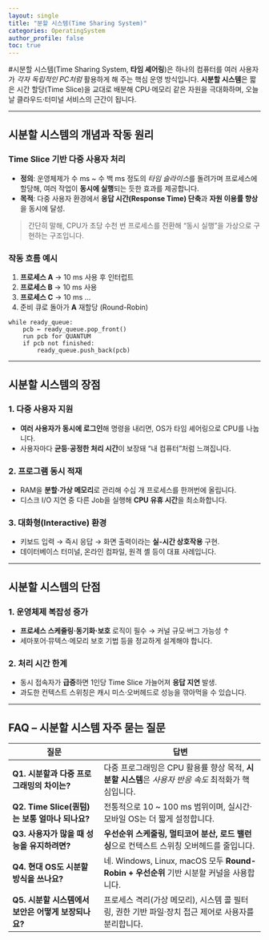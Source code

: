 ```yaml
---
layout: single
title: "분할 시스템(Time Sharing System)"
categories: OperatingSystem
author_profile: false
toc: true
---
```


#시분할 시스템(Time Sharing System, **타임 셰어링**)은 하나의 컴퓨터를 여러 사용자가 *각자 독립적인 PC처럼* 활용하게 해 주는 핵심 운영 방식입니다. **시분할 시스템**은 짧은 시간 할당(Time Slice)을 교대로 배분해 CPU·메모리 같은 자원을 극대화하며, 오늘날 클라우드·터미널 서비스의 근간이 됩니다.

------

## 시분할 시스템의 개념과 작동 원리

### Time Slice 기반 다중 사용자 처리

- **정의**: 운영체제가 수 ms ~ 수 백 ms 정도의 *타임 슬라이스*를 돌려가며 프로세스에 할당해, 여러 작업이 **동시에 실행**되는 듯한 효과를 제공합니다.
- **목적**: 다중 사용자 환경에서 **응답 시간(Response Time) 단축**과 **자원 이용률 향상**을 동시에 달성.

> 간단히 말해, CPU가 초당 수천 번 프로세스를 전환해 “동시 실행”을 가상으로 구현하는 구조입니다.

### 작동 흐름 예시

1. **프로세스 A** → 10 ms 사용 후 인터럽트
2. **프로세스 B** → 10 ms 사용
3. **프로세스 C** → 10 ms …
4. 준비 큐로 돌아가 **A** 재할당 (Round-Robin)

```pseudocode
while ready_queue:
    pcb ← ready_queue.pop_front()
    run pcb for QUANTUM
    if pcb not finished:
        ready_queue.push_back(pcb)
```

------

## 시분할 시스템의 장점

### 1. 다중 사용자 지원

- **여러 사용자가 동시에 로그인**해 명령을 내리면, OS가 타임 셰어링으로 CPU를 나눕니다.
- 사용자마다 **균등·공정한 처리 시간**이 보장돼 “내 컴퓨터”처럼 느껴집니다.

### 2. 프로그램 동시 적재

- RAM을 **분할·가상 메모리**로 관리해 수십 개 프로세스를 한꺼번에 올립니다.
- 디스크 I/O 지연 중 다른 Job을 실행해 **CPU 유휴 시간**을 최소화합니다.

### 3. 대화형(Interactive) 환경

- 키보드 입력 → 즉시 응답 → 화면 출력이라는 **실-시간 상호작용** 구현.
- 데이터베이스 터미널, 온라인 컴파일, 원격 셸 등이 대표 사례입니다.

------

## 시분할 시스템의 단점

### 1. 운영체제 복잡성 증가

- **프로세스 스케줄링·동기화·보호** 로직이 필수 → 커널 규모·버그 가능성 ↑
- 세마포어·뮤텍스·메모리 보호 기법 등을 정교하게 설계해야 합니다.

### 2. 처리 시간 한계

- 동시 접속자가 **급증**하면 1인당 Time Slice 가늘어져 **응답 지연** 발생.
- 과도한 컨텍스트 스위칭은 캐시 미스·오버헤드로 성능을 깎아먹을 수 있습니다.

------

## FAQ – 시분할 시스템 자주 묻는 질문

| 질문                                                | 답변                                                         |
| --------------------------------------------------- | ------------------------------------------------------------ |
| **Q1. 시분할과 다중 프로그래밍의 차이는?**          | 다중 프로그래밍은 CPU 활용률 향상 목적, **시분할 시스템**은 *사용자 반응 속도* 최적화가 핵심입니다. |
| **Q2. Time Slice(퀀텀)는 보통 얼마나 되나요?**      | 전통적으로 10 ~ 100 ms 범위이며, 실시간·모바일 OS는 더 짧게 설정합니다. |
| **Q3. 사용자가 많을 때 성능을 유지하려면?**         | **우선순위 스케줄링, 멀티코어 분산, 로드 밸런싱**으로 컨텍스트 스위칭 오버헤드를 줄입니다. |
| **Q4. 현대 OS도 시분할 방식을 쓰나요?**             | 네. Windows, Linux, macOS 모두 **Round-Robin + 우선순위** 기반 시분할 커널을 사용합니다. |
| **Q5. 시분할 시스템에서 보안은 어떻게 보장되나요?** | 프로세스 격리(가상 메모리), 시스템 콜 필터링, 권한 기반 파일·장치 접근 제어로 사용자를 분리합니다. |
